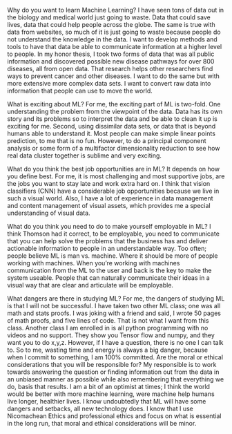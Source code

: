 Why do you want to learn Machine Learning?
I have seen tons of data out in the biology and medical world just going to waste. Data that could save lives, data that could help people across the globe. The same is true with data from websites, so much of it is just going to waste because people do not understand the knowledge in the data. I want to develop methods and tools to have that data be able to communicate information at a higher level to people. In my honor thesis, I took two forms of data that was all public information and discovered possible new disease pathways for over 800 diseases, all from open data. That research helps other researchers find ways to prevent cancer and other diseases. I want to do the same but with more extensive more complex data sets. I want to convert raw data into information that people can use to move the world. 

What is exciting about ML? 
For me, the exciting part of ML is two-fold. One understanding the problem from the viewpoint of the data. Data has its own story and its problems so to interpret the data and be able to clean it up is exciting for me. Second, using dissimilar data sets, or data that is beyond humans able to understand it. Most people can make simple linear points prediction, to me that is no fun. However, to do a principal component analysis or some form of a multifactor dimensionality reduction to see how real data cluster together is sublime and very exciting. 

What do you think the best job opportunities are in ML? 
It depends on how you define best. For me, it is most challenging and most supportive jobs, are the jobs you want to stay late and work extra hard on. I think that vision classifiers (CNN) have a considerable job opportunities because we live in such a visual world. Also, I have a lot of experience in data management and content management of visual assets, which provides me a special understanding of visual data.  

What do you think you need to do to make yourself employable in ML? 
I think Thomson had it correct, to be employable, you need to communicate that you can help solve the problems that the business has and deliver actionable information to people in an understandable way. Too often; people believe ML is man vs. machine. Where it should be more of people working with machines. When you’re working with machines communication from the ML to the user and back is the key to make the system useable. People that can naturally communicate their ideas in a visual way that are clear and articulate will be employable.

What dangers are there in studying ML? 
For me, the dangers of studying ML is that I will not be successful. I have taken two other ML class; one was all math and stats proofs. I was joking with a friend and said, I wrote 50 pages of math proofs, and five lines of code. That is not what I want from this class. Another class I am enrolled in is all python programming with no videos and no support. They show you Tensor flow and numpy, and they want you to do x,y,z. However, if I have a question, there is no one I can talk to. So to me, wasting time and energy is always a big danger, because when I commit to something, I am 100% committed. 
Are the moral or ethical considerations that you will be responsible for?
My responsible is to work towards answering the question or finding information out from the data in an unbiased manner as possible while also remembering that everything we do, basis that results. I am a bit of an optimist at times; I think the world would be better with more machine learning, were machine help humans live longer, healthier lives. I know undoubtedly that ML will have some dangers and setbacks, all new technology does. I know that I use Nicomachean Ethics and professional ethics and focus on what is essential in the long run, that moral and ethical considerations will be minor.  

